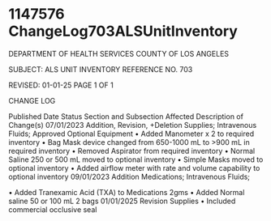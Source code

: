 # 1147576 ChangeLog703ALSUnitInventory

DEPARTMENT OF HEALTH SERVICES 
COUNTY OF LOS ANGELES 
  
SUBJECT: ALS UNIT INVENTORY REFERENCE NO. 703 
  
 
 
 
REVISED: 01-01-25 PAGE 1 OF 1  
 
CHANGE LOG 
 
Published 
Date 
Status Section and 
Subsection Affected 
Description of Change(s) 
07/01/2023 Addition, 
Revision, 
+Deletion 
Supplies; Intravenous 
Fluids; Approved 
Optional Equipment 
• Added Manometer x 2 to required 
inventory 
• Bag Mask device changed from 
650-1000 mL to >900 mL in 
required inventory 
• Removed Aspirator from required 
inventory 
• Normal Saline 250 or 500 mL 
moved to optional inventory 
• Simple Masks moved to optional 
inventory 
• Added airflow meter with rate and 
volume capability to optional 
inventory 
09/01/2023 Addition Medications; 
Intravenous Fluids; 
 
• Added Tranexamic Acid (TXA) to 
Medications 2gms 
• Added Normal saline 50 or 100 mL 
2 bags 
01/01/2025 Revision  Supplies 
• Included commercial occlusive 
seal
